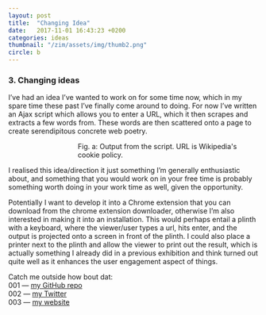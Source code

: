 ```yaml
---
layout: post
title:  "Changing Idea"
date:   2017-11-01 16:43:23 +0200
categories: ideas
thumbnail: "/zim/assets/img/thumb2.png"
circle: b
---
```


<h3>3. Changing ideas</h3>

I’ve had an idea I’ve wanted to work on for some time now, which in my spare time these past I’ve finally come around to doing. For now I’ve written an Ajax script which allows you to enter a URL, which it then scrapes and extracts a few words from. These words are then scattered onto a page to create <span class="feed">serendipitous concrete web poetry</span>. 

<figure style="margin-left: 10em">
    <img src="{{ site.baseurl }}/assets/img/3-01.png" alt="" />
<figcaption class="feed">Fig. a: Output from the script. URL is Wikipedia's cookie policy.</figcaption>
</figure>

I realised this idea/direction it just something I’m generally enthusiastic about, and something that you would work on in your free time is probably something worth doing in your work time as well, given the opportunity. 

Potentially I want to develop it into a Chrome extension that you can download from the chrome extension downloader, otherwise I’m also interested in making it into an installation. This would perhaps entail a plinth with a keyboard, where the viewer/user types a url, hits enter, and the output is projected onto a screen in front of the plinth. I could also place a printer next to the plinth and allow the viewer to print out the result, which is actually something I already did in a previous exhibition and think turned out quite well as it enhances the user engagement aspect of things. 

Catch me outside how bout dat:<br />
<span class="feed">001</span> — [my GitHub repo][miles-gh]<br />
<span class="feed">002</span> — [my Twitter][miles-twitter]<br />
<span class="feed">003</span> — [my website][miles-website]

[miles-gh]:   https://github.com/piccolazucca
[miles-twitter]: https://twitter.com/studionugae
[miles-website]: http://apageofobjects.me
